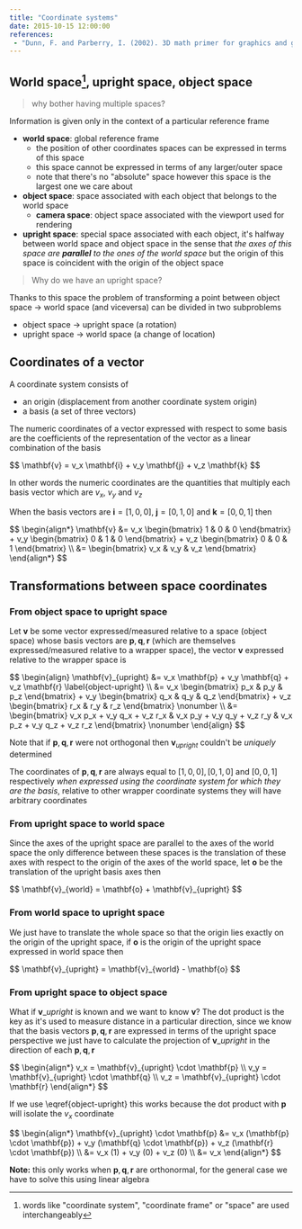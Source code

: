 ```yaml
---
title: "Coordinate systems"
date: 2015-10-15 12:00:00
references:
 - "Dunn, F. and Parberry, I. (2002). 3D math primer for graphics and game development. Plano, Tex.: Wordware Pub."
---
```


## World space[^space], upright space, object space

> why bother having multiple spaces?

Information is given only in the context of a particular reference frame

- **world space**: global reference frame
  - the position of other coordinates spaces can be expressed in terms of this space
  - this space cannot be expressed in terms of any larger/outer space
  - note that there's no "absolute" space however this space is the largest one we care about
- **object space**: space associated with each object that belongs to the world space
  - **camera space**: object space associated with the viewport used for rendering
- **upright space**: special space associated with each object, it's halfway between world space and object space in the sense that *the axes of this space are **parallel** to the ones of the world space* but the origin of this space is coincident with the origin of the object space

> Why do we have an upright space?

 Thanks to this space the problem of transforming a point between object space -> world space (and viceversa) can be divided in two subproblems

- object space -> upright space (a rotation)
- upright space -> world space (a change of location)

## Coordinates of a vector

A coordinate system consists of

- an origin (displacement from another coordinate system origin)
- a basis (a set of three vectors)

The numeric coordinates of a vector expressed with respect to some basis are the coefficients of the representation of the vector as a linear combination of the basis

<div>
$$
\mathbf{v} = v_x \mathbf{i} + v_y \mathbf{j} + v_z \mathbf{k}
$$
</div>

In other words the numeric coordinates are the quantities that multiply each basis vector which are $v_x$, $v_y$ and $v_z$

When the basis vectors are $\mathbf{i} = [1, 0, 0]$, $\mathbf{j} = [0, 1, 0]$ and $\mathbf{k} = [0, 0, 1]$ then

<div>
$$
\begin{align*}
\mathbf{v} &= v_x \begin{bmatrix} 1 & 0 & 0 \end{bmatrix} + v_y \begin{bmatrix} 0 & 1 & 0 \end{bmatrix} + v_z \begin{bmatrix} 0 & 0 & 1 \end{bmatrix} \\
&= \begin{bmatrix} v_x & v_y & v_z \end{bmatrix}
\end{align*}
$$
</div>

## Transformations between space coordinates

### From object space to upright space

Let $\mathbf{v}$ be some vector expressed/measured relative to a space (object space) whose basis vectors are $\mathbf{p}, \mathbf{q}, \mathbf{r}$ (which are themselves expressed/measured relative to a wrapper space), the vector $\mathbf{v}$ expressed relative to the wrapper space is

<div>
$$
\begin{align}
\mathbf{v}_{upright} &= v_x \mathbf{p} + v_y \mathbf{q} + v_z \mathbf{r} \label{object-upright} \\
&= v_x \begin{bmatrix} p_x & p_y & p_z \end{bmatrix} + v_y \begin{bmatrix} q_x & q_y & q_z \end{bmatrix} + v_z \begin{bmatrix} r_x & r_y & r_z \end{bmatrix} \nonumber \\
&= \begin{bmatrix}
v_x p_x + v_y q_x + v_z r_x &
v_x p_y + v_y q_y + v_z r_y &
v_x p_z + v_y q_z + v_z r_z
\end{bmatrix}  \nonumber
\end{align}
$$
</div>

Note that if $\mathbf{p}, \mathbf{q}, \mathbf{r}$ were not orthogonal then $\mathbf{v}_{upright}$ couldn't be *uniquely* determined

The coordinates of $\mathbf{p}, \mathbf{q}, \mathbf{r}$ are always equal to $[1, 0, 0], [0, 1, 0]$ and $[0, 0, 1]$ respectively *when expressed using the coordinate system for which they are the basis*, relative to other wrapper coordinate systems they will have arbitrary coordinates

### From upright space to world space

Since the axes of the upright space are parallel to the axes of the world space the only difference between these spaces is the translation of these axes with respect to the origin of the axes of the world space, let $\mathbf{o}$ be the translation of the upright basis axes then

<div>
$$
\mathbf{v}_{world} = \mathbf{o} + \mathbf{v}_{upright}
$$
</div>

### From world space to upright space

We just have to translate the whole space so that the origin lies exactly on the origin of the upright space, if $\mathbf{o}$ is the origin of the upright space expressed in world space then

<div>
$$
\mathbf{v}_{upright} = \mathbf{v}_{world} - \mathbf{o}
$$
</div>

### From upright space to object space

What if $\mathbf{v}\_{upright}$ is known and we want to know $\mathbf{v}$? The dot product is the key as it's used to measure distance in a particular direction, since we know that the basis vectors $\mathbf{p}, \mathbf{q}, \mathbf{r}$ are expressed in terms of the upright space perspective we just have to calculate the projection of $\mathbf{v}\_{upright}$ in the direction of each $\mathbf{p}, \mathbf{q}, \mathbf{r}$

<div>
$$
\begin{align*}
v_x = \mathbf{v}_{upright} \cdot \mathbf{p} \\
v_y = \mathbf{v}_{upright} \cdot \mathbf{q} \\
v_z = \mathbf{v}_{upright} \cdot \mathbf{r}
\end{align*}
$$
</div>

If we use \eqref{object-upright} this works because the dot product with $\mathbf{p}$ will isolate the $v_x$ coordinate

<div>
$$
\begin{align*}
\mathbf{v}_{upright} \cdot \mathbf{p} &= v_x (\mathbf{p} \cdot \mathbf{p}) + v_y (\mathbf{q} \cdot \mathbf{p}) + v_z (\mathbf{r} \cdot \mathbf{p}) \\
&= v_x (1) + v_y (0) + v_z (0) \\
&= v_x
\end{align*}
$$
</div>

**Note:** this only works when $\mathbf{p}, \mathbf{q}, \mathbf{r}$ are orthonormal, for the general case we have to solve this using linear algebra

[^space]: words like "coordinate system", "coordinate frame" or "space" are used interchangeably

